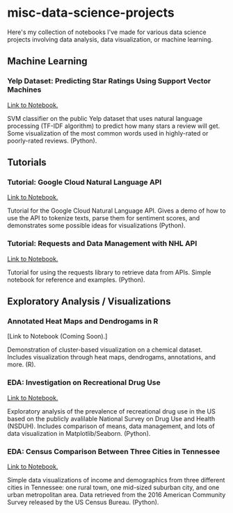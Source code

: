 # misc-data-science-projects
Here's my collection of notebooks I've made for various data science projects involving data analysis, data visualization, or machine learning. 

## Machine Learning

### Yelp Dataset: Predicting Star Ratings Using Support Vector Machines

[Link to Notebook.](https://github.com/robaleman/misc-data-science-projects/blob/master/Yelp-Rating-Classification.ipynb)

SVM classifier on the public Yelp dataset that uses natural language processing (TF-IDF algorithm) to predict how many stars a review will get. Some visualization of the most common words used in highly-rated or poorly-rated reviews. (Python).

## Tutorials

### Tutorial: Google Cloud Natural Language API
[Link to Notebook.](https://github.com/robaleman/misc-data-science-projects/blob/master/Google-Cloud-Sentiment-Demo.ipynb)

Tutorial for the Google Cloud Natural Language API. Gives a demo of how to use the API to tokenize texts, parse them for sentiment scores, and demonstrates some possible ideas for visualizations (Python).

### Tutorial: Requests and Data Management with NHL API
[Link to Notebook.](https://github.com/robaleman/misc-data-science-projects/blob/master/NHL-Data-Retrieval.ipynb)

Tutorial for using the requests library to retrieve data from APIs. Simple notebook for reference and examples. (Python).

## Exploratory Analysis / Visualizations

### Annotated Heat Maps and Dendrogams in R
[Link to Notebook (Coming Soon).]

Demonstration of cluster-based visualization on a chemical dataset. Includes visualization through heat maps, dendrogams, annotations, and more. (R).

### EDA: Investigation on Recreational Drug Use
[Link to Notebook.](https://github.com/robaleman/misc-data-science-projects/blob/master/Drugs-Prevalence%20and%20Demographics.ipynb)

Exploratory analysis of the prevalence of recreational drug use in the US based on the publicly avalilable National Survey on Drug Use and Health (NSDUH). Includes comparison of means, data management, and lots of data visualization in Matplotlib/Seaborn. (Python).

### EDA: Census Comparison Between Three Cities in Tennessee
[Link to Notebook.](https://github.com/robaleman/misc-data-science-projects/blob/master/TN_City_Demographics.ipynb)

Simple data visualizations of income and demographics from three different cities in Tennessee: one rural town, one mid-sized suburban city, and one urban metropolitan area. Data retrieved from the 2016 American Community Survey released by the US Census Bureau. (Python). 




